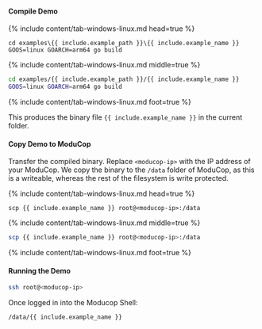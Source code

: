 #### Compile Demo

{% include content/tab-windows-linux.md head=true %}

```console
cd examples\{{ include.example_path }}\{{ include.example_name }}
GOOS=linux GOARCH=arm64 go build
```

{% include content/tab-windows-linux.md middle=true %}

```bash
cd examples/{{ include.example_path }}/{{ include.example_name }}
GOOS=linux GOARCH=arm64 go build
```

{% include content/tab-windows-linux.md foot=true %}

This produces the binary file `{{ include.example_name }}` in the current folder.

#### Copy Demo to ModuCop

Transfer the compiled binary. Replace `<moducop-ip>` with the IP address of your ModuCop.
We copy the binary to the `/data` folder of ModuCop, as this is a writeable, whereas the rest of the filesystem is write protected.

{% include content/tab-windows-linux.md head=true %}

```console
scp {{ include.example_name }} root@<moducop-ip>:/data
```

{% include content/tab-windows-linux.md middle=true %}

```bash
scp {{ include.example_name }} root@<moducop-ip>:/data
```

{% include content/tab-windows-linux.md foot=true %}

#### Running the Demo

```bash
ssh root@<moducop-ip>
```

Once logged in into the Moducop Shell:
```bash
/data/{{ include.example_name }}
```
